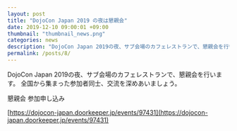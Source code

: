 ```yaml
---
layout: post
title: "DojoCon Japan 2019 の夜は懇親会"
date: 2019-12-10 09:00:01 +09:00
thumbnail: "thumbnail_news.png"
categories: news
description: "DojoCon Japan 2019の夜、サブ会場のカフェレストランで、懇親会を行います。"
permalink: /posts/8/
---
```


DojoCon Japan 2019の夜、サブ会場のカフェレストランで、懇親会を行います。
全国から集まった参加者同士、交流を深めあいましょう。

懇親会 参加申し込み

[https://dojocon-japan.doorkeeper.jp/events/97431](https://dojocon-japan.doorkeeper.jp/events/97431)

